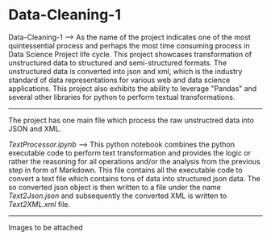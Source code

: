 # Data-Cleaning-1
Data-Cleaning-1  --> As the name of the project indicates one of the most quintessential process and perhaps the most time consuming process in Data Science Project life cycle. This project showcases transformation of unstructured data to structured and semi-structured formats. The unstructured data is converted into json and xml, which is the industry standard of data representations for various web and data science applications. This project also exhibits the ability to leverage "Pandas" and several other libraries for python to perform textual transformations.

-------------------------------------------------------------------------------------------------------------------------

The project has one main file which process the raw unstructred data into JSON and XML.

*TextProcessor.ipynb* --> This python notebook combines the python executable code to perform text transformation and provides the logic or rather the reasoning for all operations and/or the analysis from the previous step in form of Markdown. This file contains all the executable code to convert a text file which contains tons of data into structured json data. The so converted json object is then written to a file under the name *Text2Json.json* and subsequently the converted XML is written to *Text2XML.xml* file.

------------------------------------------------------------------------------------------------------------------------

Images to be attached